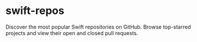 # swift-repos
Discover the most popular Swift repositories on GitHub. Browse top-starred projects and view their open and closed pull requests.
